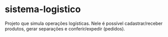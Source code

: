 # sistema-logistico
 Projeto que simula operações logísticas. Nele é possível cadastrar/receber produtos, gerar separações e conferir/expedir (pedidos).

